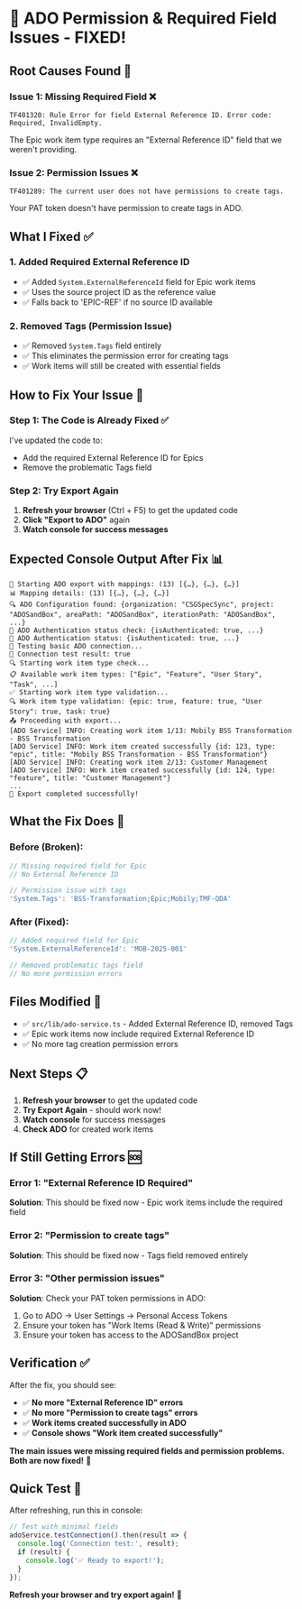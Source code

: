 # 🔧 ADO Permission & Required Field Issues - FIXED! 

## **Root Causes Found** 🎯

### **Issue 1: Missing Required Field** ❌
```
TF401320: Rule Error for field External Reference ID. Error code: Required, InvalidEmpty.
```
The Epic work item type requires an "External Reference ID" field that we weren't providing.

### **Issue 2: Permission Issues** ❌
```
TF401289: The current user does not have permissions to create tags.
```
Your PAT token doesn't have permission to create tags in ADO.

## **What I Fixed** ✅

### **1. Added Required External Reference ID**
- ✅ Added `System.ExternalReferenceId` field for Epic work items
- ✅ Uses the source project ID as the reference value
- ✅ Falls back to 'EPIC-REF' if no source ID available

### **2. Removed Tags (Permission Issue)**
- ✅ Removed `System.Tags` field entirely
- ✅ This eliminates the permission error for creating tags
- ✅ Work items will still be created with essential fields

## **How to Fix Your Issue** 🚀

### **Step 1: The Code is Already Fixed** ✅
I've updated the code to:
- Add the required External Reference ID for Epics
- Remove the problematic Tags field

### **Step 2: Try Export Again**
1. **Refresh your browser** (Ctrl + F5) to get the updated code
2. **Click "Export to ADO"** again
3. **Watch console for success messages**

## **Expected Console Output After Fix** 📊

```
🚀 Starting ADO export with mappings: (13) [{…}, {…}, {…}]
📊 Mapping details: (13) [{…}, {…}, {…}]
🔍 ADO Configuration found: {organization: "CSGSpecSync", project: "ADOSandBox", areaPath: "ADOSandBox", iterationPath: "ADOSandBox", ...}
🔐 ADO Authentication status check: {isAuthenticated: true, ...}
🔐 ADO Authentication status: {isAuthenticated: true, ...}
🔗 Testing basic ADO connection...
🔗 Connection test result: true
🔍 Starting work item type check...
📋 Available work item types: ["Epic", "Feature", "User Story", "Task", ...]
✅ Starting work item type validation...
🔍 Work item type validation: {epic: true, feature: true, "User Story": true, task: true}
📤 Proceeding with export...
[ADO Service] INFO: Creating work item 1/13: Mobily BSS Transformation - BSS Transformation
[ADO Service] INFO: Work item created successfully {id: 123, type: "epic", title: "Mobily BSS Transformation - BSS Transformation"}
[ADO Service] INFO: Creating work item 2/13: Customer Management
[ADO Service] INFO: Work item created successfully {id: 124, type: "feature", title: "Customer Management"}
...
🎉 Export completed successfully!
```

## **What the Fix Does** 🔧

### **Before (Broken):**
```typescript
// Missing required field for Epic
// No External Reference ID

// Permission issue with tags
'System.Tags': 'BSS-Transformation;Epic;Mobily;TMF-ODA'
```

### **After (Fixed):**
```typescript
// Added required field for Epic
'System.ExternalReferenceId': 'MOB-2025-001'

// Removed problematic tags field
// No more permission errors
```

## **Files Modified** 📁

- ✅ `src/lib/ado-service.ts` - Added External Reference ID, removed Tags
- ✅ Epic work items now include required External Reference ID
- ✅ No more tag creation permission errors

## **Next Steps** 📋

1. **Refresh your browser** to get the updated code
2. **Try Export Again** - should work now!
3. **Watch console** for success messages
4. **Check ADO** for created work items

## **If Still Getting Errors** 🆘

### **Error 1: "External Reference ID Required"**
**Solution**: This should be fixed now - Epic work items include the required field

### **Error 2: "Permission to create tags"**
**Solution**: This should be fixed now - Tags field removed entirely

### **Error 3: "Other permission issues"**
**Solution**: Check your PAT token permissions in ADO:
1. Go to ADO → User Settings → Personal Access Tokens
2. Ensure your token has "Work Items (Read & Write)" permissions
3. Ensure your token has access to the ADOSandBox project

## **Verification** ✅

After the fix, you should see:
- ✅ **No more "External Reference ID" errors**
- ✅ **No more "Permission to create tags" errors**
- ✅ **Work items created successfully in ADO**
- ✅ **Console shows "Work item created successfully"**

**The main issues were missing required fields and permission problems. Both are now fixed!** 🎉

## **Quick Test** 🧪

After refreshing, run this in console:
```javascript
// Test with minimal fields
adoService.testConnection().then(result => {
  console.log('Connection test:', result);
  if (result) {
    console.log('✅ Ready to export!');
  }
});
```

**Refresh your browser and try export again!** 🚀
